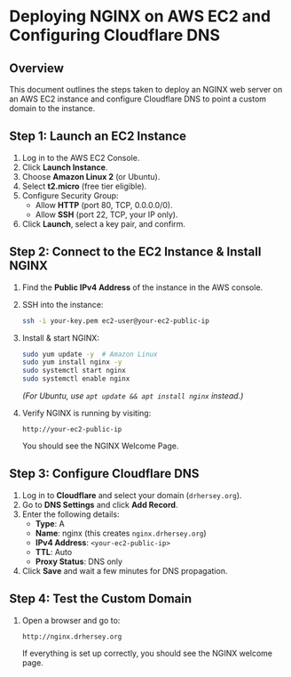 # Deploying NGINX on AWS EC2 and Configuring Cloudflare DNS

## Overview

This document outlines the steps taken to deploy an NGINX web server on an AWS EC2 instance and configure Cloudflare DNS to point a custom domain to the instance.

## Step 1: Launch an EC2 Instance

1. Log in to the AWS EC2 Console.
2. Click **Launch Instance**.
3. Choose **Amazon Linux 2** (or Ubuntu).
4. Select **t2.micro** (free tier eligible).
5. Configure Security Group:
   - Allow **HTTP** (port 80, TCP, 0.0.0.0/0).
   - Allow **SSH** (port 22, TCP, your IP only).
6. Click **Launch**, select a key pair, and confirm.

## Step 2: Connect to the EC2 Instance & Install NGINX

1. Find the **Public IPv4 Address** of the instance in the AWS console.
2. SSH into the instance:

    ```bash
    ssh -i your-key.pem ec2-user@your-ec2-public-ip
    ```

3. Install & start NGINX:

    ```bash
    sudo yum update -y  # Amazon Linux
    sudo yum install nginx -y
    sudo systemctl start nginx
    sudo systemctl enable nginx
    ```

   *(For Ubuntu, use `apt update && apt install nginx` instead.)*

4. Verify NGINX is running by visiting:

    ```
    http://your-ec2-public-ip
    ```

   You should see the NGINX Welcome Page.

## Step 3: Configure Cloudflare DNS

1. Log in to **Cloudflare** and select your domain (`drhersey.org`).
2. Go to **DNS Settings** and click **Add Record**.
3. Enter the following details:
   - **Type**: A
   - **Name**: nginx (this creates `nginx.drhersey.org`)
   - **IPv4 Address**: `<your-ec2-public-ip>`
   - **TTL**: Auto
   - **Proxy Status**: DNS only
4. Click **Save** and wait a few minutes for DNS propagation.

## Step 4: Test the Custom Domain

1. Open a browser and go to:

    ```
    http://nginx.drhersey.org
    ```

   If everything is set up correctly, you should see the NGINX welcome page.
